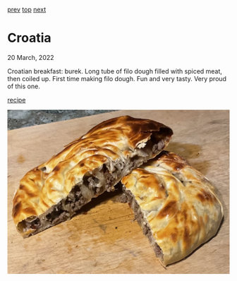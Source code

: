 [prev](cote_divoire.md)
[top](../index.md)
[next](cuba.md)
# Croatia
20 March, 2022


Croatian breakfast: burek. Long tube of filo dough filled with spiced
meat, then coiled up. First time making filo dough. Fun and very
tasty. Very proud of this one.

[recipe](http://www.patesmith.co/rolani-burek-rolled-croatian-meat-pastry/)

![breakfast](images/croatia.jpeg)
